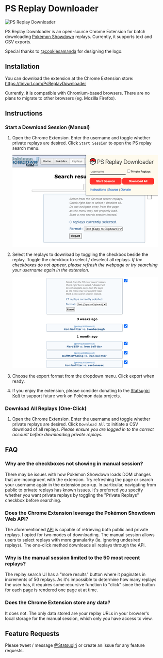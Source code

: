 # PS Replay Downloader

![PS Replay Downloader](./images/assets/ps_replay_downloader_128.png)

PS Replay Downloader is an open-source Chrome Extension for
batch downloading [Pokémon Showdown](https://pokemonshowdown.com/) replays. Currently, it supports text and CSV exports.

Special thanks to [@cookiesamanda](https://twitter.com/cookiesamanda) for designing the logo.


## Installation
You can download the extension at the Chrome Extension store: https://tinyurl.com/PsReplayDownloader

Currently, it is compatible with Chromium-based browsers. There are no plans to migrate to other browsers (eg. Mozilla Firefox).

## Instructions

### Start a Download Session (Manual)

1. Open the Chrome Extension. Enter the username and toggle whether private replays are desired. Click `Start Session` to open the PS replay search menu.

    <img src="./images/readme/readme_1.png">

2. Select the replays to download by toggling the checkbox beside the replay. Toggle the checkbox to select / deselect all replays. *If the checkboxes do not appear, please refresh the webpage or try searching your username again in the extension.*

    <img src="./images/readme/readme_2.png">

3. Choose the export format from the dropdown menu. Click export when ready.
4. If you enjoy the extension, please consider donating to the [Statsugiri Kofi](https://ko-fi.com/statsugiri) to support future work on Pokémon data projects.

### Download All Replays (One-Click)

1. Open the Chrome Extension. Enter the username and toggle whether private replays are desired. Click `Download All` to initiate a CSV download of all replays. *Please ensure you are logged in to the correct account before downloading private replays.*

## FAQ

### Why are the checkboxes not showing in manual session?
There may be issues with how Pokémon Showdown loads DOM changes that are incongruent with the extension. Try refreshing the page or search your username again in the extension pop-up. In particular, navigating from public to private replays has known issues. It's preferred you specify whether you want private replays by toggling the "Private Replays" checkbox before searching.

### Does the Chrome Extension leverage the Pokémon Showdown Web API?

The aforementioned [API](https://github.com/smogon/pokemon-showdown-client/blob/master/WEB-API.md) is capable of retrieving both public and private replays. I opted for two modes of downloading. The manual session allows users to select replays with more granularity (ie. ignoring undesired replays). The one-click method downloads all replays through the API.

### Why is the manual session limited to the 50 most recent replays?

The replay search UI has a "more results" button where it paginates in increments of 50 replays. As it's impossible to determine how many replays the user has, it requires some recursive function to "click" since the button for each page is rendered one page at at time.

### Does the Chrome Extension store any data?

It does not. The only data stored are your replay URLs in your browser's local storage for the manual session, which only you have access to view.

## Feature Requests

Please tweet / message [@Statsugiri](https://twitter.com/Statsugiri) or create an issue for any feature requests.
